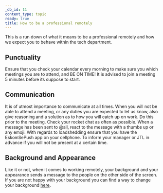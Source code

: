 ```yaml
---
_db_id: 11
content_type: topic
ready: true
title: How to be a professional remotely
---
```


This is a run down of what it means to be a professional remotely and how we expect you to behave within the tech department.

## Punctuality

Ensure that you check your calendar every morning to make sure you which meetings you are to attend, and BE ON TIME! It is advised to join a meeting 5 minutes before its suppose to start.


## Communication

It is of utmost importance to communicate at all times. When you will not be able to attend a meeting, or any duties you are expected to let us know, also give reasoning and a solution as to how you will catch up on work. Do this prior to the meeting. Check your rocket chat as often as possible. When a message has been sent to @all, react to the message with a thumbs up or any emoji. With regards to loadshedding ensure that you have the EskomSePush app on your cellphone. To inform your manager or JTL in advance if you will not be present at a certain time.


## Background and Appearance

Like it or not, when it comes to working remotely, your background and your appearance sends a message to the people on the other side of the screen. If you are not happy with your background you can find a way to change your background [here](https://support.google.com/meet/answer/10058482?co=GENIE.Platform%3DDesktop&hl=en#:~:text=Go%20to%20Google%20Meet,click%20Slightly%20blur%20your%20background%20.).